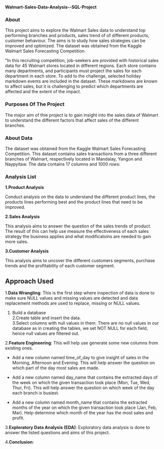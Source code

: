 
__Walmart-Sales-Data-Analysis--SQL-Project__
 

### About

This project aims to explore the Walmart Sales data to understand top performing branches and products, sales trend of of different products, customer behaviour. The aims is to study how sales strategies can be improved and optimized. The dataset was obtained from the Kaggle Walmart Sales Forecasting Competition.

"In this recruiting competition, job-seekers are provided with historical sales data for 45 Walmart stores located in different regions. Each store contains many departments, and participants must project the sales for each department in each store. To add to the challenge, selected holiday markdown events are included in the dataset. These markdowns are known to affect sales, but it is challenging to predict which departments are affected and the extent of the impact.  

### Purposes Of The Project

The major aim of thie project is to gain insight into the sales data of Walmart to understand the different factors that affect sales of the different branches.  


### About Data

The dataset was obtained from the Kaggle Walmart Sales Forecasting Competition. This dataset contains sales transactions from a three different branches of Walmart, respectively located in Mandalay, Yangon and Naypyitaw. The data contains 17 columns and 1000 rows:  

### Analysis List  

**1.Product Analysis**  

Conduct analysis on the data to understand the different product lines, the products lines performing best and the product lines that need to be improved.

**2.Sales Analysis**  

This analysis aims to answer the question of the sales trends of product. The result of this can help use measure the effectiveness of each sales strategy the business applies and what modificatoins are needed to gain more sales.

**3.Customer Analysis** 

This analysis aims to uncover the different customers segments, purchase trends and the profitability of each customer segment.

## Approach Used

1.**Data Wrangling**: This is the first step where inspection of data is done to make sure NULL values and missing values are detected and data replacement methods are used to replace, missing or NULL values.  
1. Build a database  
2.Create table and insert the data.  
3.Select columns with null values in them. There are no null values in our database as in creating the tables, we set NOT NULL for each field, hence null values are filtered out.  

2.**Feature Engineering**: This will help use generate some new columns from existing ones.  

- Add a new column named time_of_day to give insight of sales in the Morning, Afternoon and Evening. This will help answer the question on which part of the day most sales are made.  

- Add a new column named day_name that contains the extracted days of the week on which the given transaction took place (Mon, Tue, Wed, Thur, Fri). This will help answer the question on which week of the day each branch is busiest.  

- Add a new column named month_name that contains the extracted months of the year on which the given transaction took place (Jan, Feb, Mar). Help determine which month of the year has the most sales and profit.  

3.**Exploratory Data Analysis (EDA)**: Exploratory data analysis is done to answer the listed questions and aims of this project.  

4.**Conclusion**:  





